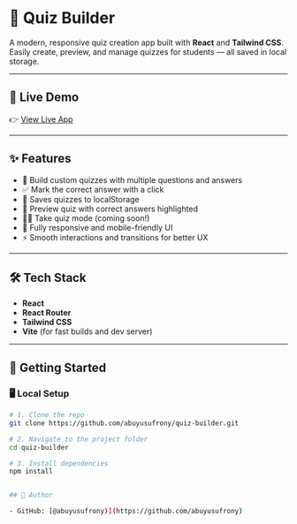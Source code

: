 # 🧠 Quiz Builder

A modern, responsive quiz creation app built with **React** and **Tailwind CSS**. Easily create, preview, and manage quizzes for students — all saved in local storage.

---

## 🚀 Live Demo

👉 [View Live App](https://absent-hand.surge.sh)

---



## ✨ Features

- 🔨 Build custom quizzes with multiple questions and answers
- ✅ Mark the correct answer with a click
- 💾 Saves quizzes to localStorage
- 👀 Preview quiz with correct answers highlighted
- 🧑‍🎓 Take quiz mode (coming soon!)
- 📱 Fully responsive and mobile-friendly UI
- ⚡ Smooth interactions and transitions for better UX

---

## 🛠️ Tech Stack

- **React**
- **React Router**
- **Tailwind CSS**
- **Vite** (for fast builds and dev server)

---

## 🧰 Getting Started

### 🖥️ Local Setup

```bash
# 1. Clone the repo
git clone https://github.com/abuyusufrony/quiz-builder.git

# 2. Navigate to the project folder
cd quiz-builder

# 3. Install dependencies
npm install


## 👤 Author

- GitHub: [@abuyusufrony)](https://github.com/abuyusufrony)

